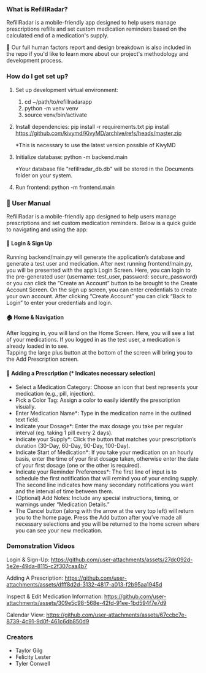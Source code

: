 ### What is RefillRadar? ###
RefillRadar is a mobile-friendly app designed to help users manage prescriptions refills and set custom medication reminders based on the calculated end of a medication's supply. 

🌟 Our full human factors report and design breakdown is also included in the repo if you'd like to learn more about our project's methodology and development process.

### How do I get set up? ###

1. Set up development virtual environment: 
    1. cd ~/path/to/refillradarapp
    2. python -m venv venv
    3. source venv/bin/activate

2. Install dependencies: 
    pip install -r requirements.txt
    pip install https://github.com/kivymd/KivyMD/archive/refs/heads/master.zip

    *This is necessary to use the latest version possible of KivyMD

3. Initialize database: 
    python -m backend.main

    *Your database file "refillradar_db.db" will be stored in the Documents folder on your system.

4. Run frontend:
    python -m frontend.main

### 📘 User Manual ###
RefillRadar is a mobile-friendly app designed to help users manage prescriptions and set custom medication reminders. Below is a quick guide to navigating and using the app:

#### 👤 Login & Sign Up #### 
Running backend/main.py will generate the application’s database and generate a test user and medication. After next running frontend/main.py, you will be presented with the app’s Login Screen. 
Here, you can login to the pre-generated user (username: test_user, password: secure_password) or you can click the “Create an Account” button to be brought to the Create Account Screen. 
On the sign up screen, you can enter credentials to create your own account. After clicking “Create Account” you can click “Back to Login” to enter your credentials and login.

#### 🏠 Home & Navigation ####
After logging in, you will land on the Home Screen. Here, you will see a list of your medications. If you logged in as the test user, a medication is already loaded in to see.  
Tapping the large plus button at the bottom of the screen will bring you to the  Add Prescription screen. 

#### 💊 Adding a Prescription (* Indicates necessary selection) ####
- Select a Medication Category: Choose an icon that best represents your medication (e.g., pill, injection).
- Pick a Color Tag: Assign a color to easily identify the prescription visually.
- Enter Medication Name*: Type in the medication name in the outlined text field.
- Indicate your Dosage*: Enter the max dosage you take per regular interval (eg. taking 1 pill every 2 days).
- Indicate your Supply*: Click the button that matches your prescription’s duration (30-Day, 60-Day, 90-Day, 100-Day).
- Indicate Start of Medication*: If you take your medication on an hourly basis, enter the time of your first dosage taken, otherwise enter the date of your first dosage (one or the other is required). 
- Indicate your Reminder Preferences*: The first line of input is to schedule the first notification that will remind you of your ending supply. The second line indicates how many secondary notifications you want and the interval of time between them. 
- (Optional) Add Notes: Include any special instructions, timing, or warnings under “Medication Details.”
- The Cancel button (along with the arrow at the very top left) will return you to the home page. Press the Add button after you’ve made all necessary selections and you will be returned to the home screen where you can see your new medication.

### Demonstration Videos ###

Login & Sign-Up:
https://github.com/user-attachments/assets/27dc092d-5e2e-49da-8115-c2f307caa4b7

Adding A Prescription:
https://github.com/user-attachments/assets/dfff8d2d-3132-4817-a013-f2b95aa1945d

Inspect & Edit Medication Information:
https://github.com/user-attachments/assets/309e5c98-568e-42fd-91ee-1bd594f7e7d9

Calendar View: 
https://github.com/user-attachments/assets/67ccbc7e-8739-4c91-9d0f-461c6db850d9

### Creators ###
* Taylor Gilg
* Felicity Lester
* Tyler Conwell
